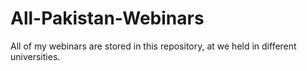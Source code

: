 # All-Pakistan-Webinars
All of my webinars are stored in this repository, at we held in different universities.

